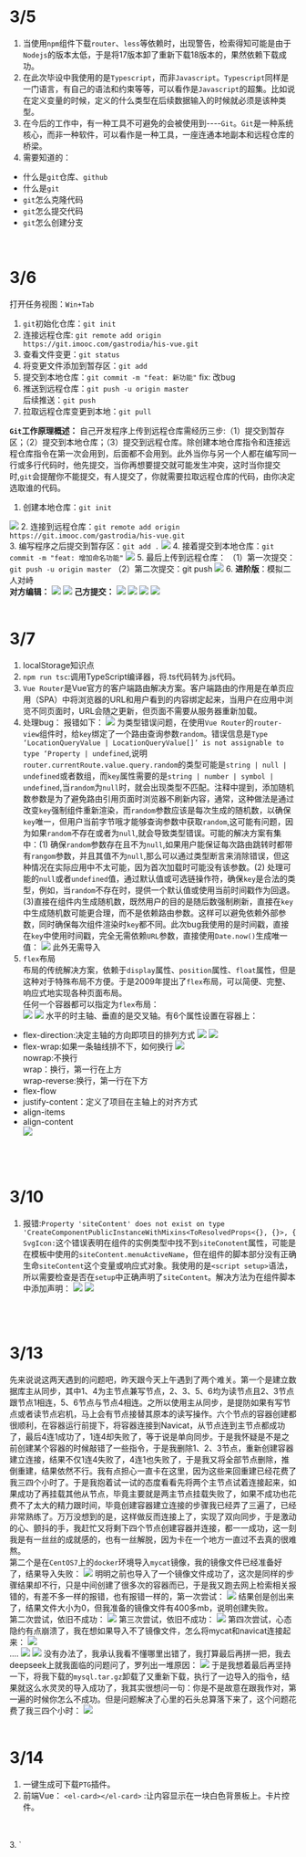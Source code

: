 # 3/5
1. 当使用`npm`组件下载`router`、`less`等依赖时，出现警告，检索得知可能是由于`Nodejs`的版本太低，于是将17版本卸了重新下载18版本的，果然依赖下载成功。
2. 在此次毕设中我使用的是`Typescript`，而非`Javascript`。`Typescript`同样是一门语言，有自己的语法和约束等等，可以看作是`Javascript`的超集。比如说在定义变量的时候，定义的什么类型在后续数据输入的时候就必须是该种类型。
3. 在今后的工作中，有一种工具不可避免的会被使用到----`Git`。`Git`是一种系统核心，而非一种软件，可以看作是一种工具，一座连通本地副本和远程仓库的桥梁。
4. 需要知道的：
- 什么是`git`仓库、`github`
- 什么是`git` 
- `git`怎么克隆代码
- `git`怎么提交代码
- `git`怎么创建分支  
<br>  

# 3/6
打开任务视图：`Win+Tab` 
1. `git`初始化仓库：`git init` 
2. 连接远程仓库: `git remote add origin https://git.imooc.com/gastrodia/his-vue.git`
3. 查看文件变更：`git status`
4. 将变更文件添加到暂存区：`git add`  
5. 提交到本地仓库：`git commit -m "feat: 新功能"`  fix: 改bug  
6. 推送到远程仓库：`git push -u origin master`   
后续推送：`git push`
7. 拉取远程仓库变更到本地：`git pull`

**`Git`工作原理概述：**
自己开发程序上传到远程仓库需经历三步:（1）提交到暂存区；（2）提交到本地仓库；（3）提交到远程仓库。除创建本地仓库指令和连接远程仓库指令在第一次会用到，后面都不会用到。此外当你与另一个人都在编写同一行或多行代码时，他先提交，当你再想要提交就可能发生冲突，这时当你提交时,`git`会提醒你不能提交，有人提交了，你就需要拉取远程仓库的代码，由你决定选取谁的代码。

1. 创建本地仓库：`git init`  

![](../assets/images/gitinit.png)
2. 连接到远程仓库：`git remote add origin https://git.imooc.com/gastrodia/his-vue.git`<br>
3. 编写程序之后提交到暂存区：`git add .`
![](../assets/images/gitadd..png)
4. 接着提交到本地仓库：`git commit -m "feat: 增加命名功能"`
![](../assets/images/gitcommit.png)
5. 最后上传到远程仓库：
（1）第一次提交：`git push -u origin master` 
（2）第二次提交：git  push
![](../assets/images/image.png)
6. **进阶版**：模拟二人对峙<br>
**对方编辑：**
![](../assets/images/image2.png)
![](../assets/images/image3.png)
**己方提交：**
![](../assets/images/image4.png)
![](../assets/images/image5.png)
![](../assets/images/image6.png)
![](../assets/images/image7.png)
<br>
<br>

# 3/7
1. localStorage知识点
2. `npm run tsc`:调用TypeScript编译器，将.ts代码转为.js代码。
3. `Vue Router`是Vue官方的客户端路由解决方案。客户端路由的作用是在单页应用（SPA）中将浏览器的URL和用户看到的内容绑定起来，当用户在应用中浏览不同页面时，URL会随之更新，但页面不需要从服务器重新加载。
4. 处理bug：
报错如下：
![](../assets/images/image8.png)
为类型错误问题，在使用`Vue Router`的`router-view`组件时，给`key`绑定了一个路由查询参数`random`。错误信息是`Type ‘LocationQueryValue | LocationQueryValue[]’ is not assignable to type ‘Property | undefined`,说明`router.currentRoute.value.query.random`的类型可能是`string | null | undefined`或者数组，而`key`属性需要的是`string | number | symbol | undefined`,当`random`为`null`时，就会出现类型不匹配。注释中提到，添加随机数参数是为了避免路由引用页面时浏览器不刷新内容，通常，这种做法是通过改变`key`强制组件重新渲染，而`random`参数应该是每次生成的随机数，以确保`key`唯一，但用户当前字节哦才能够查询参数中获取`random`,这可能有问题，因为如果`random`不存在或者为`null`,就会导致类型错误。可能的解决方案有集中：(1) 确保`random`参数存在且不为`null`,如果用户能保证每次路由跳转时都带有`rangom`参数，并且其值不为`null`,那么可以通过类型断言来消除错误，但这种情况在实际应用中不太可能，因为首次加载时可能没有该参数。(2) 处理可能的`null`或者`undefined`值，通过默认值或可选链操作符，确保`key`是合法的类型，例如，当`random`不存在时，提供一个默认值或使用当前时间戳作为回退。(3)直接在组件内生成随机数，既然用户的目的是随后数强制刷新，直接在`key`中生成随机数可能更合理，而不是依赖路由参数。这样可以避免依赖外部参数，同时确保每次组件渲染时`key`都不同。此次bug我使用的是时间戳，直接在`key`中使用时间戳，完全无需依赖`URL`参数，直接使用`Date.now()`生成唯一值：
![](../assets/images/image9.png)
此外无需导入
5. `flex`布局<br>
布局的传统解决方案，依赖于`display`属性、`position`属性、`float`属性，但是这种对于特殊布局不方便。于是2009年提出了`flex`布局，可以简便、完整、响应式地实现各种页面布局。  
任何一个容器都可以指定为`flex`布局：<br>
![](../assets/images/image10.png)
![](../assets/images/image11.png)
水平的时主轴、垂直的是交叉轴。有6个属性设置在容器上：
- flex-direction:决定主轴的方向即项目的排列方式
![](../assets/images/image12.png)
![](../assets/images/image13.png)
- flex-wrap:如果一条轴线排不下，如何换行
![](../assets/images/image14.png)<br>
nowrap:不换行  
wrap：换行，第一行在上方  
wrap-reverse:换行，第一行在下方
- flex-flow
- justify-content：定义了项目在主轴上的对齐方式
- align-items
- align-content<br>
![](../assets/images/image15.png)
<br>
<br>

# 3/10
1. 报错:`Property 'siteContent' does not exist on type 'CreateComponentPublicInstanceWithMixins<ToResolvedProps<{}, {}>, { SvgIcon:`这个错误表明在组件的实例类型中找不到`siteConotent`属性，可能是在模板中使用的`siteContent.menuActiveName`，但在组件的脚本部分没有正确生命`siteContent`这个变量或响应式对象。我使用的是`<script setup>`语法，所以需要检查是否在`setup`中正确声明了`siteContent`。解决方法为在组件脚本中添加声明：
![](../assets/images/image16.png)
![](../assets/images/image17.png)
<br>
<br>

# 3/13
先来说说这两天遇到的问题吧，昨天跟今天上午遇到了两个难关。第一个是建立数据库主从同步，其中1、4为主节点兼写节点，2、3、5、6均为读节点且2、3节点跟节点1相连，5、6节点与节点4相连。之所以使用主从同步，是提防如果有写节点或者读节点宕机，马上会有节点接替其原本的读写操作。六个节点的容器创建都很顺利，在容器运行前提下，将容器连接到Navicat，从节点连到主节点都成功了，最后4连1成功了，1连4却失败了，等于说是单向同步。于是我怀疑是不是之前创建某个容器的时候敲错了一些指令，于是我删除1、2、3节点，重新创建容器建立连接，结果不仅1连4失败了，4连1也失败了，于是我又将全部节点删除，推倒重建，结果依然不行。我有点担心一直卡在这里，因为这些来回重建已经花费了我三四个小时了。于是我抱着试一试的态度看看先将两个主节点试着连接起来，如果成功了再挂载其他从节点，毕竟主要就是两主节点挂载失败了，如果不成功也花费不了太大的精力跟时间，毕竟创建容器建立连接的步骤我已经弄了三遍了，已经非常熟练了。万万没想到的是，这样做反而连接上了，实现了双向同步，于是激动的心、颤抖的手，我赶忙又将剩下四个节点创建容器并连接，都一一成功，这一刻我是有一丝丝的成就感的，也有一丝解脱，因为卡在一个地方一直过不去真的很难熬。<br>
第二个是在`CentOS7`上的`docker`环境导入`mycat`镜像，我的镜像文件已经准备好了，结果导入失败：
![](../assets/images/image18.png)
明明之前也导入了一个镜像文件成功了，这次是同样的步骤结果却不行，只是中间创建了很多次的容器而已，于是我又跑去网上检索相关报错的，有差不多一样的报错，也有报错一样的，第一次尝试：
![](../assets/images/image19.png)
结果创是创出来了，结果文件大小为0，但我准备的镜像文件有400多mb，说明创建失败。<br>
第二次尝试，依旧不成功：
![](../assets/images/image20.png)
第三次尝试，依旧不成功：
![](../assets/images/image21.png)
第四次尝试，心态隐约有点崩溃了，我在想如果导入不了镜像文件，怎么将mycat和navicat连接起来：
![](../assets/images/image22.png)<br>
....
![](../assets/images/image23.png)
![](../assets/images/image24.png)
没有办法了，我承认我看不懂哪里出错了，我打算最后再拼一把，我去deepseek上就我面临的问题问了，罗列出一堆原因：
![](../assets/images/image25.png)
于是我想着最后再坚持一下，将我下载的`mysql.tar.gz`卸载了又重新下载，执行了一边导入的指令，结果就这么水灵灵的导入成功了，我其实很想问一句：你是不是故意在跟我作对，第一遍的时候你怎么不成功。但是问题解决了心里的石头总算落下来了，这个问题花费了我三四个小时：
    ![](../assets/images/image26.png)
<br>
<br>

# 3/14
1. 一键生成可下载`PTG`插件。
2. 前端Vue：
`<el-card></el-card>` :让内容显示在一块白色背景板上。卡片控件。
<br>
<br>
3. `<template>`标签：
- `<template>`与`<div>`区别：
`<template>`不会直接渲染到`DOM`中，逻辑容器、动态生成，适用于逻辑和条件渲染。`<div>`会直接渲染到DOM，布局、组织结构，适用于视觉展示和样式。
- 什么是template标签？<br>
`<template>`标签是一个HTML元素，专门为模板内容而设计，与普通的HTML标签不同，`<template>`标签中的内容不会直接渲染在浏览器中。<br>
为什么使用template标签:
- 可以用作逻辑层次结构的容器，帮助组织组件的结构。
- 避免在渲染时产生不必要的`DOM`节点，使在布局和样式管理上会更加干净。
- 动态渲染：在配合Vue指令，如`v-if`,`v-for`使用时，可以根据条件或数据动态添加或移除HTML元素。<br>
<br>
4. 代码解析<br>
```Java
if(route.meta.isTab)
```
- 是前端框架中的路由配置，`route`是一个路由对象，`meta`是路由的元信息字段，通常用来存储一些额外的配置，`isTab`可能是一个自定义的布尔值，用来表示该路由是否对应一个标签页。
```Java
let lab=siteContent.mainTabs.filter(item=>item.name===route.name)[0];
```
- `siteContent.mainTabs`应该是一个数组，里面保存了当前打开的标签页信息，使用`filter`方法过滤出`name`属性与当前路由名称`route.name`相同的元素，然后取第一个结果，因为`filter`返回数组，所以用[0]获取第一个匹配项，如果找不到，结果会是`undefined`。可能场景在切换标签页时，检查当前路由是否存在与打开的标签页列表中，如果存在就激活他，不存在就添加新标签。
5. Java面向对象编程（OOP）
<br>
<br>
- Vue中想打出空格：`&nbsp;`
- Vue中给字体加粗：`font-weight=bold;`
- Vue中让字与字之间间隔一定距离：`letter-spacing: 1px;`
- Vue中上外填充：`margin-top: 15px;`
- Vue中左边框：`border-left: solid 5px @bc-24;`	//实线 大小 颜色
- Vue中圆角画弧：`border-radius：40px；`	//半径是40
6. 为了让Vue页面切换不同的内容，需要给前端项目引入路由功能。Vue页面整合路由模块：首先创建一个路由配置文件，然后在`main.ts`文件上创建路由对象，并且将这个路由对象绑定到Vue对象上，最后还要在Vue页面上声明路由标签，正是做的这些配置，框架页面才能够引用不同的Vue页面。
7. 本次毕设需要配置数据库连接池，虽然我们用的是`MySQL`数据集群，但是我们的Java不是去连接某一个数据节点，而是应该去连接`MyCat`中间件，Java项目将SQL语句发送给`Mycat`，`Mycat`将SQL语句路由给某一个`MySQL`节点去执行。
8. 想要使用`Jetty`服务器，需要配备线程池。`Jetty`有三个线程池，利用`threads`来规定一下线程池：
- `acceptors`线程池用来接收HTTP请求。
- `selectors`线程池用来处理HTTP数据包。
- `worker`线程池负责调用Web方法。
9. MongoDB自带数据库连接池
10. SpringBoot中用RedisTemplate来读写Redis里面的数据
<br>
<br>

# 3/16
1. 代码解析
```Java
public class StpInterfaceImpl implements StpInterface{
```
用途：这是一个Java类，实现了某个接口`StpInterface`。
- 在`Sa-Token`中，`StpInterface`是权限验证的接口，用户需要实现它来提供权限和角色数据。可能是在使用类似的安全框架，需要自定义权限验证逻辑。
- 这行代码是Java类声明，表示定义了一个名为`StpInterfaceImpl`的类，并实现了`StpInterface`接口。
- `public`：表示该类是公开的，其他包中的类可以访问。
- `class StpInterfaceImpl`：定义了一个名为`StpInterfaceImpl`的类（通常以`Impl`结尾表示是接口的实现类）
- `implements StpInterface`:表示该类实现了`StpInterface`接口，必须重写接口中定义的所有抽象方法。
- 假设`StpInterface`是权限框架（`Sa-Token`）中定义的用户权限加载接口，该实现类的作用是为当前登录用户提供权限数据。<br>
实例：
```Java
public class StpInterfaceImpl implements StpInterface{
    @Override
    public List<String> getPermissionList(Object loginId, String loginType){
    //根据用户ID查询数据库或缓存中的权限列表
    List<String> permissions=queryPermissionsFromDB(loginId.toString());
    return peimissions;
    } 

    @Override
    public List<String> getRoleList(Object logind,String loginType){
    //查询用户的角色列表
    List<String> roles=queryRolesFromDB(loginId.toString());
    return roles;
    } 
}
```
- 通过实现接口，强制要求必须实现`getPermissionList()`和`getRoleList()`方法，确保权限框架能正确获取用户权限数据。这里注意接口方法必须全部实现，如果未实现接口中的全部方法，编译器会报错。
- 在`Spring`项目中，通常通过`@Component`注解将该类声明为`Bean`，让框架自动发现：
```Java
@Component
Public class StpInterfaceImpl implements StpInterface{
    //方法实现...
}
```
 
2. 代码：
```Java
@Resource
private UserDao userDao;
```
- `@Resource`是Java的注解，用于依赖注入，用于自动将`UserDao`类型的`Bean`实例注入到当前类中。
- 依赖注入：通过`@Resource`注解，`Spring`容器会自动将已管理的`UserDao`实例赋值给`userDao`字段。开发者无需手动`new UserDao()`,实现对象间的解耦。
- 注解来源：`@Resource`是Java标准注解，`Spring`框架对其提供了支持。 
  

问：多个同类型Bean如何解决冲突？<br>
答：1. 通过`@Resource(name=”指定Bean名”)`明确指定注入的`Bean`。<br>
2. 使用`@Qualifier`,注解配合`@Autowired`。
<br>
<br>

使用`VitePress`：
1. 去到项目文件夹栏创建 `his-note`
2. 在文件夹路径栏输入 `cmd`
3. 构建一个基本项目：$ `npx vitepress init`
![](../assets/images/image27.png)
4. $ `npm run docs:dev`
5. 将`VitePress` 安装到现有项目中（也可以单独使用）：
*$ `npm add -D vitepress` 
6. 再：$ `npm run docs:dev`
7. 按住Ctrl点击网址：
![](../assets/images/image28.png)
8. 开通`github`账号
9. 创建本地仓库：`git init`
10. 连接到远程仓库：`git remote add origin https://git.imooc.com/gastrodia/his-vue.git`
11. 在项目名`his-note`下创建`.gitignore`,其中直接输入不需上传的文件，一个文件一行：
![](../assets/images/image29.png)
12. 上传到暂存区：`git add .`
13. 上传到本地仓库：`git commit -m "feat: init"`
14. `git branch -M main`<br>
`-M`：是用来重命名分支的。如果目标分支存在的话，会强制覆盖。<br>
`-M main`：将当前分支重命名为`main`，因为`Github`现在默认使用`main`作为默认分支，替代了原来的`master`。需要将旧的分支改为`main`，以适应新的命名规范。默认分支是`master`，现在改名为`main`。
15. 
![](../assets/images/image30.png)
![](../assets/images/image31.png)
![](../assets/images/image32.png)
![](../assets/images/image33.png)
![](../assets/images/image34.png)
![](../assets/images/image35.png)
![](../assets/images/image36.png)
<br>
<br>

# 3/17
1. 代码：
```Java
List<String> list = new ArrayList<>();
```
- 左边是声明一个`List`类型的变量`list`，右边实例化了一个`ArrayList`对象。
- `<String>`:指定列表中元素的类型为字符串。
- `List`是一个接口，而`ArrayList`是它的一个实现类，这里使用了多态，即用接口类型引用具体实现类的对象。这样做的好处是提高代码的灵活性和可维护性，比如以后轻松替换为`LinkedList`而不需要修改太多代码。`List`是接口，定义了一些方法，而`ArrayList`是具体的实现，提供了动态数组的功能。比如，`ArrayList`支持快速随机访问，而`LinkedList`则在插入删除时更高效。
- 这里的菱形操作符`<>`在Java 7之后引入，允许在实例化时省略泛型类型，编译器会自动推断类型。泛型即类型安全，避免在运行时出现类型转换错误。`List<String>`表示这个列表只能包含`String`类型的对象，如果尝试添加其他类型，编译器会报错，这有助于提前发现错误。
- 初始化后的`list`变量可以调用`List`接口中定义的方法，比如`add`，`remove`，`ge`t等，具体实现由`ArrayList`提供。
- 总之，变量声明：`List<String> list`,使用泛型指定元素类型为`String`。
接口与实现类的关系：`List`是借口，`ArrayList`是实现类。
多态的应用：用接口类型引用具体实现对象。
接口与实现：左侧用`List`接口类型接收右侧的`ArrayList`实例。
<br>
<br>
2. 
```Java
int userId=Integer.parseInt(loginId.toString());
```
作用：将`loginId`对象转换为整型用户ID。<br>
拆解：
- `loginId.toString()`:将`loginId`对象转换为字符串（假设`loginId`可能是`Long`、`String`或其他对象类型，甚至可能是`Object`）
风险：若`loginId`为`null`，会抛出`NullPointerException`
- `Integer.parseInt(...)`:将字符串解析为`int`基本类型
风险：若字符串内容非纯数字，会抛出`NumberFormatException`
